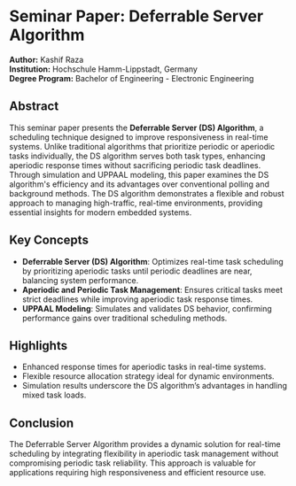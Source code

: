# Seminar Paper: Deferrable Server Algorithm

**Author:** Kashif Raza  
**Institution:** Hochschule Hamm-Lippstadt, Germany  
**Degree Program:** Bachelor of Engineering - Electronic Engineering

## Abstract

This seminar paper presents the **Deferrable Server (DS) Algorithm**, a scheduling technique designed to improve responsiveness in real-time systems. Unlike traditional algorithms that prioritize periodic or aperiodic tasks individually, the DS algorithm serves both task types, enhancing aperiodic response times without sacrificing periodic task deadlines. Through simulation and UPPAAL modeling, this paper examines the DS algorithm's efficiency and its advantages over conventional polling and background methods. The DS algorithm demonstrates a flexible and robust approach to managing high-traffic, real-time environments, providing essential insights for modern embedded systems.

## Key Concepts

- **Deferrable Server (DS) Algorithm**: Optimizes real-time task scheduling by prioritizing aperiodic tasks until periodic deadlines are near, balancing system performance.
- **Aperiodic and Periodic Task Management**: Ensures critical tasks meet strict deadlines while improving aperiodic task response times.
- **UPPAAL Modeling**: Simulates and validates DS behavior, confirming performance gains over traditional scheduling methods.

## Highlights

- Enhanced response times for aperiodic tasks in real-time systems.
- Flexible resource allocation strategy ideal for dynamic environments.
- Simulation results underscore the DS algorithm’s advantages in handling mixed task loads.

## Conclusion

The Deferrable Server Algorithm provides a dynamic solution for real-time scheduling by integrating flexibility in aperiodic task management without compromising periodic task reliability. This approach is valuable for applications requiring high responsiveness and efficient resource use.
